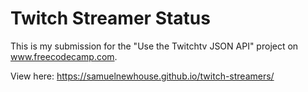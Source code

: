 # Twitch Streamer Status

This is my submission for the "Use the Twitchtv JSON API" project on www.freecodecamp.com.

View here: https://samuelnewhouse.github.io/twitch-streamers/